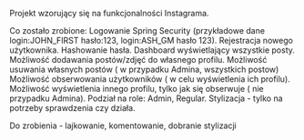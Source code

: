 Projekt wzorujący się na funkcjonalności Instagrama.

Co zostało zrobione:
Logowanie Spring Security (przykładowe dane login:JOHN_FIRST  hasło:123, login:ASH_GM hasło 123).
Rejestracja nowego użytkownika.
Hashowanie hasła.
Dashboard wyświetlający wszystkie posty.
Możliwość dodawania postów/zdjęć do własnego profilu.
Możliwość usuwania własnych postów ( w przypadku Admina, wszystkich postow)
Możliwość obserwowania użytkowników ( w celu wyświetlenia ich profilu).
Możliwość wyświetlenia innego profilu, tylko jak się obserwuje ( nie przypadku Admina).
Podział na role: Admin, Regular.
Stylizacja - tylko na potrzeby sprawdzenia czy działa.

Do zrobienia - lajkowanie, komentowanie, dobranie stylizacji
